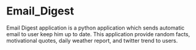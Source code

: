 # Email_Digest
 Email Digest application is a python application which sends automatic email to user keep him up to date. This application provide random facts, motivational quotes, daily weather report, and twitter trend to users.
